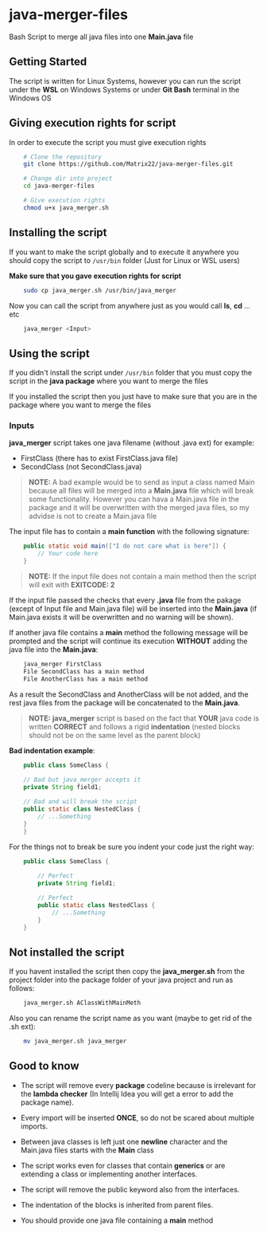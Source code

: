 # **java-merger-files**
Bash Script to merge all java files into one **Main.java** file

## **Getting Started**

The script is written for Linux Systems, however you can
run the script under the **WSL** on Windows Systems or
under **Git Bash** terminal in the Windows OS

## **Giving execution rights for script**

In order to execute the script you must give execution rights

```BASH
    # Clone the repository
    git clone https://github.com/Matrix22/java-merger-files.git

    # Change dir into project
    cd java-merger-files

    # Give execution rights
    chmod u+x java_merger.sh
```

## **Installing the script**

If you want to make the script globally and to execute it anywhere
you should copy the script to `/usr/bin` folder (Just for Linux or WSL users)

**Make sure that you gave execution rights for script**

```BASH
    sudo cp java_merger.sh /usr/bin/java_merger
```

Now you can call the script from anywhere just as you would call **ls**, **cd** ... etc

```BASH
    java_merger <Input>
```

## **Using the script**

If you didn't install the script under `/usr/bin` folder that you must
copy the script in the **java package** where you want to merge the files

If you installed the script then you just have to make sure that you are in
the package where you want to merge the files

### **Inputs**

**java_merger** script takes one java filename (without .java ext) for example:
* FirstClass (there has to exist FirstClass.java file)
* SecondClass (not SecondClass.java)

>**NOTE:** A bad example would be to send as input a class named Main
because all files will be merged into a **Main.java** file which will break some
functionality. However you can hava a Main.java file in the package and it will be overwritten
with the merged java files, so my advidse is not to create a Main.java file

The input file has to contain a **main function** with the following signature:

```JAVA
    public static void main(["I do not care what is here"]) {
        // Your code here
    }
```

>**NOTE:** If the input file does not contain a main method then the script will exit with **EXITCODE: 2**

If the input file passed the checks that every **.java** file from the pakage (except of Input file and Main.java file)
will be inserted into the **Main.java** (if Main.java exists it will be overwritten and no warning will be shown).

If another java file contains a **main** method the following message will be prompted and the script
will continue its execution **WITHOUT** adding the java file into the **Main.java**:

```BASH
    java_merger FirstClass
    File SecondClass has a main method
    File AnotherClass has a main method
```

As a result the SecondClass and AnotherClass will be not added, and the rest java files from
the package will be concatenated to the **Main.java**.

>**NOTE:** **java_merger** script is based on the fact that **YOUR** java code is written **CORRECT**
and follows a rigid **indentation** (nested blocks should not be on the same level as the parent block)

**Bad indentation example**:

```JAVA
    public class SomeClass {
    
    // Bad but java_merger accepts it
    private String field1;

    // Bad and will break the script
    public static class NestedClass {
        // ...Something
    }
    }
```

For the things not to break be sure you indent your code just the right way:

```JAVA
    public class SomeClass {
    
        // Perfect
        private String field1;

        // Perfect
        public static class NestedClass {
            // ...Something
        }
    }
```

## **Not installed the script**

If you havent installed the script then copy the **java_merger.sh** from the project folder
into the package folder of your java project and run as follows:

```BASH
    java_merger.sh AClassWithMainMeth
```

Also you can rename the script name as you want (maybe to get rid of the .sh ext):

```BASH
    mv java_merger.sh java_merger
```

## **Good to know**

* The script will remove every **package** codeline because is irrelevant for the **lambda checker**
(In Intellij Idea you will get a error to add the package name).

* Every import will be inserted **ONCE**, so do not be scared about multiple imports.

* Between java classes is left just one **newline** character and the Main.java files
starts with the **Main** class

* The script works even for classes that contain **generics** or are extending a class or implementing another interfaces.

* The script will remove the public keyword also from the interfaces.

* The indentation of the blocks is inherited from parent files.

* You should provide one java file containing a **main** method

